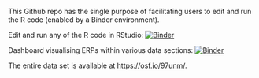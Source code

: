 This Github repo has the single purpose of facilitating users to edit and run the R code (enabled by a Binder environment).

Edit and run any of the R code in RStudio: [![Binder](https://mybinder.org/badge_logo.svg)](https://mybinder.org/v2/gh/pablobernabeu/Modality-switch-effects-emerge-early-and-increase-throughout-conceptual-processing/master?urlpath=rstudio)

Dashboard visualising ERPs within various data sections: [![Binder](https://mybinder.org/badge_logo.svg)](https://mybinder.org/v2/gh/pablobernabeu/Modality-switch-effects-emerge-early-and-increase-throughout-conceptual-processing/master?urlpath=shiny/Shiny-app/)

The entire data set is available at https://osf.io/97unm/.
